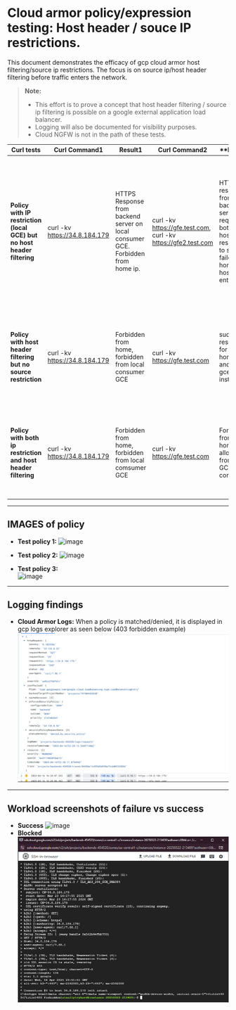 # Cloud armor policy/expression testing: Host header / souce IP restrictions.

This document demonstrates the efficacy of gcp cloud armor host filtering/source ip restrictions. The focus is on source ip/host header filtering before traffic enters the network.

> **Note:**  
> - This effort is to prove a concept that host header filtering / source ip filtering is possible on a google external application load balancer.
> - Logging will also be documented for visibility purposes.
> - Cloud NGFW is not in the path of these tests.

| **Curl tests**            | **Curl Command1**                                              | **Result1** | **Curl Command2** | **Result2 |    **NOTES**    |
|-------------------------|---------------------------------------------------------------------------------------------------|------------------------------------------|----------------------------|------------------------------------------------|------------------------------------------------------------------------|
| **Policy with IP restriction (local GCE) but no host header filtering**       |                  curl -kv https://34.8.184.179                   | HTTPS Response from backend server on local consumer GCE. Forbidden from home ip. |       curl -kv https://gfe.test.com, curl -kv https://gfe2.test.com       | HTTPS response from backend server on request to both hostnames resolving to same IP, failed from home with host entries. |         I created two dns entries for the same IP of the load balancer to prove it would work without host filtering. Both curl commands were performed on a local GCE instance.            |
| **Policy with host header filtering but no source restriction** | curl -kv https://34.8.184.179 | Forbidden from home, forbidden from local consumer GCE | curl -kv https://gfe.test.com | successful response for both home ip and local gce instance. | I made both a private and public DNS zone for the LB to be resolvable internally and externally by hostname |
| **Policy with both ip restriction and host header filtering**       | curl -kv https://34.8.184.179                 | Forbidden from home, forbidden from local comsumer GCE | curl -kv https://gfe.test.com | Forbidden from home, allowed from local GCE consumer | This gave the desired effect of whitelisting one IP while being able to control ingress traffic host headers as well. |


---

## IMAGES of policy

- **Test policy 1:**
  ![image](./images/test1)

- **Test policy 2:**
  ![image](./images/test2)

- **Test policy 3:**  
  ![image](./images/test3)



---

## Logging findings

- **Cloud Armor Logs:**
  When a policy is matched/denied, it is displayed in gcp logs explorer as seen below (403 forbidden example)
  ![image](./images/logsexplorer.png)


---

## Workload screenshots of failure vs success

- **Success**
  ![image](./images/allow.png)
- **Blocked**
  ![fail](./images/fail.png)
  




